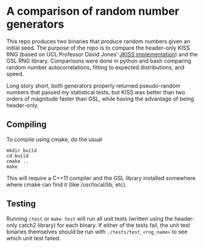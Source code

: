 # A comparison of random number generators

This repo produces two binaries that produce random numbers given an initial seed. The purpose of the repo is to compare the header-only KISS RNG (based on UCL Professor David Jones' [JKISS implementation](http://www0.cs.ucl.ac.uk/staff/d.jones/GoodPracticeRNG.pdf)) and the GSL RNG library. Comparisons were done in python and bash comparing random number autocorrelations, fitting to expected distributions, and speed.

Long story short, both generators properly returned pseudo-random numbers that passed my statistical tests, but KISS was better than two orders of magnitude faster than GSL, while having the advantage of being header-only.

## Compiling

To compile using cmake, do the usual 

```
mkdir build
cd build
cmake ..
make
```

This will require a C++11 compiler and the GSL library installed somewhere where cmake can find it (like /usr/local/lib, etc).

## Testing

Running `ctest` or `make test` will run all unit tests (written using the header-only catch2 library) for each binary. If either of the tests fail, the unit test binaries themselves should be run with `./tests/test_<rng_name>` to see which unit test failed.

